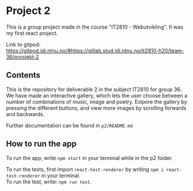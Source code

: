 # Project 2
This is a group project made in the course "IT2810 - Webutvikling". It was my first react project.

Link to gitpod: <https://gitpod.idi.ntnu.no/#https://gitlab.stud.idi.ntnu.no/it2810-h20/team-36/prosjekt-2>


## Contents
This is the repository for deliverable 2 in the subject IT2810 for group 36. We have made an interactive gallery, which lets the user choose between a number of combinations of music, image and poetry. Exlpore the gallery by pressing the different buttons, and view more images by scrolling forwards and backwards.  

Further documentation can be found in `p2/README.md`

## How to run the app
To run the app, write `npm start` in your terminal while in the p2 folder.

To run the tests, first import `react-test-renderer` by writing `npm i react-test-renderer` in your terminal.  
To run the test, write: `npm run test`. 



